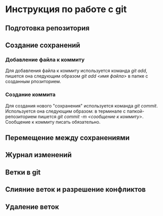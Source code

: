 # Инструкция по работе с git

## Подготовка репозитория

## Создание сохранений

### Добавление файла к коммиту
Для добавления файла к коммиту используется команда *git add*, пишется она следующим образом *git add <имя файла>* в папке с созданным рпозиторием.

### Создание коммита
Для создания нового "сохранения" используется команда *git commit*. Используется она следующим образом: в терминале с папкой-репозиторием пишется *git commit -m <сообщение к коммиту>*. Сообщение к коммиту писать обязательно.
 
 ## Перемещение между сохранениями

## Журнал изменений

## Ветки в git

## Слияние веток и разрешение конфликтов

## Удаление веток

